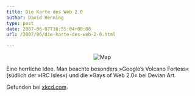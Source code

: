 ```yaml
---
title: Die Karte des Web 2.0
author: David Henning
type: post
date: 2007-06-07T16:55:04+00:00
url: /2007/06/die-karte-des-web-2-0.html

---
```

<p style="text-align: center;">
  <img src="https://www.madcatswelt.org/images/online_communities.png" alt="Map" />
</p>

Eine herrliche Idee. Man beachte besonders »Google&#8217;s Volcano Fortess« (südlich der »IRC Isles«) und die »Gays of Web 2.0« bei Devian Art.

Gefunden bei [xkcd.com][1].

 [1]: http://xkcd.com/c256.html